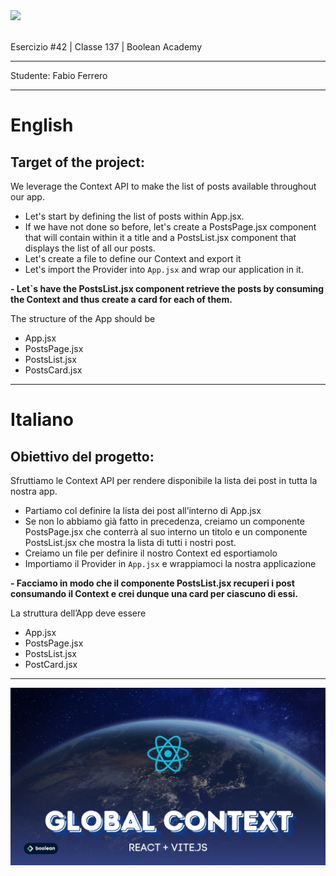 <img src="https://lwfiles.mycourse.app/6368e5089f20781a7e4f1805-public/2c162927114072f9ebbf04043a593fb9.png" width="200">

<br>
<br>

Esercizio #42 | Classe 137 | Boolean Academy

---

Studente: Fabio Ferrero

---
# English

## Target of the project:
We leverage the Context API to make the list of posts available throughout our app.
- Let's start by defining the list of posts within App.jsx.
- If we have not done so before, let's create a PostsPage.jsx component that will contain within it a title and a PostsList.jsx component that displays the list of all our posts.
- Let's create a file to define our Context and export it
- Let's import the Provider into `App.jsx` and wrap our application in it.
 
 **- Let`s have the PostsList.jsx component retrieve the posts by consuming the Context and thus create a card for each of them.**

 The structure of the App should be
 - App.jsx
 - PostsPage.jsx
 - PostsList.jsx
 - PostsCard.jsx

---
# Italiano

## Obiettivo del progetto:
Sfruttiamo le Context API per rendere disponibile la lista dei post in tutta la nostra app.
- Partiamo col definire la lista dei post all’interno di App.jsx
- Se non lo abbiamo già fatto in precedenza, creiamo un componente PostsPage.jsx  che conterrà al suo interno un titolo e un componente PostsList.jsx  che mostra la lista di tutti i nostri post.
- Creiamo un file per definire il nostro Context ed esportiamolo
- Importiamo il Provider in `App.jsx` e wrappiamoci la nostra applicazione
 
 **- Facciamo in modo che il componente PostsList.jsx recuperi i post consumando il Context e crei dunque una card per ciascuno di essi.**

 La struttura dell’App deve essere
 - App.jsx
 - PostsPage.jsx
 - PostsList.jsx
 - PostCard.jsx

---

<img src="./cover.png">